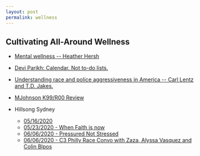 ```yaml
---
layout: post
permalink: wellness
---
```

<?php include_once("analyticstracking.php") ?>


## Cultivating All-Around Wellness

+ [Mental wellness --  Heather Hersh](/downloads/msgs/HeatherHershWellness.mp3)

+ [Devi Parikh: Calendar. Not to-do lists.](https://blog.usejournal.com/calendar-in-stead-of-to-do-lists-9ada86a512dd)

+ [Understanding race and police aggressiveness in America -- Carl Lentz and T.D. Jakes.](/downloads/msgs/HillsongNYCJakesLentz.mp3)

+ [MJohnson K99/R00  Review](/downloads/msgs/MJohnson0605.mp3)
+ Hillsong Sydney
  - [05/16/2020](/downloads/msgs/BrianHouston05/16.mp3)
  - [05/23/2020 - When Faith is now](/downloads/msgs/NowFaith.mp3)
  - [06/06/2020 - Pressured Not Stressed](/downloads/msgs/PressuredNotStressed.mp3)
  - [06/06/2020 - C3 Philly Race Convo with Zaza, Alyssa Vasquez and Colin Blpos](/downloads/msgs/C3PhillyRaceConvo.mp3)
